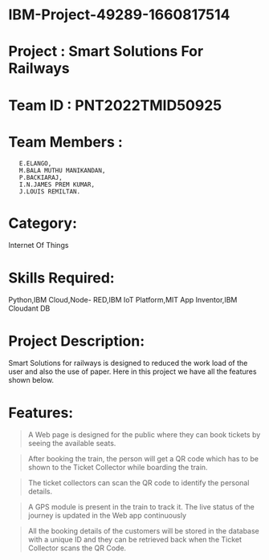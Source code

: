 # IBM-Project-49289-1660817514
#                                                  Project      : Smart Solutions For Railways
#                                                   Team ID      : PNT2022TMID50925
# Team Members :
       E.ELANGO,
       M.BALA MUTHU MANIKANDAN,
       P.BACKIARAJ,
       I.N.JAMES PREM KUMAR,
       J.LOUIS REMILTAN.
 
# Category:
Internet Of Things

# Skills Required:
Python,IBM Cloud,Node- RED,IBM IoT Platform,MIT App Inventor,IBM Cloudant DB

# Project Description:

Smart Solutions for railways is designed to reduced the work load of the user and also the use of paper. Here in this project we have all the features shown below.

# Features:
 > A Web page is designed for the public where they can book tickets by seeing the available seats.

 >After booking the train, the person will get a QR code which has to be shown to the Ticket Collector while boarding the train.

 >The ticket collectors can scan the QR code to identify the personal details.

 >A GPS module is present in the train to track it. The live status of the journey is updated in the Web app continuously

 >All the booking details of the customers will be stored in the database with a unique ID and they can be retrieved back when the Ticket Collector scans the QR Code.

          
 
